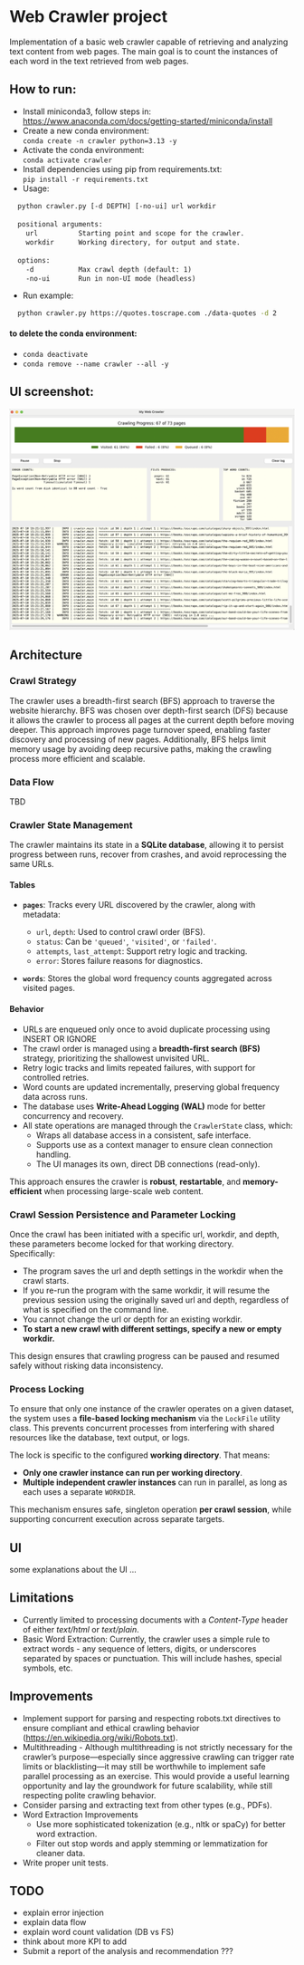 # Web Crawler project
Implementation of a basic web crawler capable of retrieving and analyzing text content from web pages.
The main goal is to count the instances of each word in the text retrieved from web pages.


## How to run:

* Install miniconda3, follow steps in:\
  https://www.anaconda.com/docs/getting-started/miniconda/install
* Create a new conda environment:\
  `conda create -n crawler python=3.13 -y`
* Activate the conda environment:\
  `conda activate crawler`
* Install dependencies using pip from requirements.txt:\
  `pip install -r requirements.txt`
* Usage:
```
  python crawler.py [-d DEPTH] [-no-ui] url workdir

  positional arguments:
    url          Starting point and scope for the crawler.
    workdir      Working directory, for output and state.

  options:
    -d           Max crawl depth (default: 1)
    -no-ui       Run in non-UI mode (headless)
```
* Run example:
```bash
  python crawler.py https://quotes.toscrape.com ./data-quotes -d 2
```

#### to delete the conda environment:
  - `conda deactivate`
  - `conda remove --name crawler --all -y`

## UI screenshot:

![](doc/Screenshot.png)

## Architecture

### Crawl Strategy

The crawler uses a breadth-first search (BFS) approach to traverse the website hierarchy. BFS was chosen over depth-first search (DFS) because it allows the crawler to process all pages at the current depth before moving deeper. This approach improves page turnover speed, enabling faster discovery and processing of new pages. Additionally, BFS helps limit memory usage by avoiding deep recursive paths, making the crawling process more efficient and scalable.

### Data Flow
TBD

### Crawler State Management

The crawler maintains its state in a **SQLite database**, allowing it to persist progress between runs, recover from crashes, and avoid reprocessing the same URLs.

#### Tables

- **`pages`**: Tracks every URL discovered by the crawler, along with metadata:

  - `url`, `depth`: Used to control crawl order (BFS).
  - `status`: Can be `'queued'`, `'visited'`, or `'failed'`.
  - `attempts`, `last_attempt`: Support retry logic and tracking.
  - `error`: Stores failure reasons for diagnostics.
- **`words`**: Stores the global word frequency counts aggregated across visited pages.

#### Behavior

- URLs are enqueued only once to avoid duplicate processing using INSERT OR IGNORE
- The crawl order is managed using a **breadth-first search (BFS)** strategy,
  prioritizing the shallowest unvisited URL.
- Retry logic tracks and limits repeated failures, with support for controlled retries.
- Word counts are updated incrementally, preserving global frequency data across runs.
- The database uses **Write-Ahead Logging (WAL)** mode for better concurrency and recovery.
- All state operations are managed through the `CrawlerState` class, which:
  - Wraps all database access in a consistent, safe interface.
  - Supports use as a context manager to ensure clean connection handling.
  - The UI manages its own, direct DB connections (read-only).

This approach ensures the crawler is **robust**, **restartable**, and **memory-efficient** when processing large-scale web content.

### Crawl Session Persistence and Parameter Locking

Once the crawl has been initiated with a specific url, workdir, and depth, these parameters become locked for that working directory. \
Specifically:
-	The program saves the url and depth settings in the workdir when the crawl starts.
-	If you re-run the program with the same workdir, it will resume the previous session using the originally saved url and depth, regardless of what is specified on the command line.
-	You cannot change the url or depth for an existing workdir. 
- **To start a new crawl with different settings, specify a new or empty workdir.**

This design ensures that crawling progress can be paused and resumed safely without risking data inconsistency.


### Process Locking

To ensure that only one instance of the crawler operates on a given dataset, the system uses a **file-based locking mechanism** via the `LockFile` utility class.
This prevents concurrent processes from interfering with shared resources like the database, text output, or logs.

The lock is specific to the configured **working directory**. That means:
- **Only one crawler instance can run per working directory**.
- **Multiple independent crawler instances** can run in parallel, as long as each uses a separate `WORKDIR`.

This mechanism ensures safe, singleton operation **per crawl session**, while supporting concurrent execution across separate targets.

## UI
some explanations about the UI ...

## Limitations

* Currently limited to processing documents with a *Content-Type* header of either *text/html* or *text/plain*.
* Basic Word Extraction: Currently, the crawler uses a simple rule to extract words - any sequence of letters, digits, or underscores separated by spaces or punctuation. This will include hashes, special symbols, etc.

## Improvements

* Implement support for parsing and respecting robots.txt directives to ensure compliant and ethical crawling behavior (https://en.wikipedia.org/wiki/Robots.txt).
* Multithreading - Although multithreading is not strictly necessary for the crawler’s purpose—especially since aggressive crawling can trigger rate limits or blacklisting—it may still be worthwhile to implement safe parallel processing as an exercise. This would provide a useful learning opportunity and lay the groundwork for future scalability, while still respecting polite crawling behavior.
* Consider parsing and extracting text from other types (e.g., PDFs).
* Word Extraction Improvements
	- Use more sophisticated tokenization (e.g., nltk or spaCy) for better word extraction.
	- Filter out stop words and apply stemming or lemmatization for cleaner data.
* Write proper unit tests.


## TODO
* explain error injection
* explain data flow
* explain word count validation (DB vs FS)
* think about more KPI to add
* Submit a report of the analysis and recommendation ???